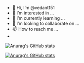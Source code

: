 - 👋 Hi, I’m @vedant151
- 👀 I’m interested in ...
- 🌱 I’m currently learning ...
- 💞️ I’m looking to collaborate on ...
- 📫 How to reach me ...
- 
![Anurag's GitHub stats](https://github-readme-stats.vercel.app/api?username=andrew&show_icons=true&theme=radical)

[![Anurag's GitHub stats](https://github-readme-stats.vercel.app/api?username=Vedant151)](https://github.com/anuraghazra/github-readme-stats)



